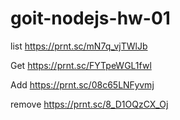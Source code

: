 # goit-nodejs-hw-01

list
https://prnt.sc/mN7q_vjTWlJb

Get
https://prnt.sc/FYTpeWGL1fwl

Add
https://prnt.sc/08c65LNFyvmj

remove
https://prnt.sc/8_D1OQzCX_Oj
